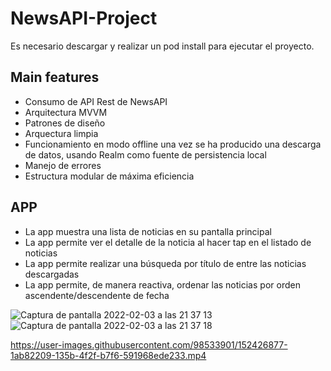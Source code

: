 # NewsAPI-Project

Es necesario descargar y realizar un pod install para ejecutar el proyecto.

## Main features

- Consumo de API Rest de NewsAPI
- Arquitectura MVVM 
- Patrones de diseño
- Arquectura limpia
- Funcionamiento en modo offline una vez se ha producido una descarga de datos, usando Realm como fuente de persistencia local
- Manejo de errores
- Estructura modular de máxima eficiencia

## APP

- La app muestra una lista de noticias en su pantalla principal
- La app permite ver el detalle de la noticia al hacer tap en el listado de noticias
- La app permite realizar una búsqueda por título de entre las noticias descargadas
- La app permite, de manera reactiva, ordenar las noticias por orden ascendente/descendente de fecha

![Captura de pantalla 2022-02-03 a las 21 37 13](https://user-images.githubusercontent.com/98533901/152425585-a870177b-c539-4faf-8380-e948f33821dd.png)
![Captura de pantalla 2022-02-03 a las 21 37 18](https://user-images.githubusercontent.com/98533901/152425630-4d755859-ac1f-40b3-8534-3b27725b8b61.png)



https://user-images.githubusercontent.com/98533901/152426877-1ab82209-135b-4f2f-b7f6-591968ede233.mp4

